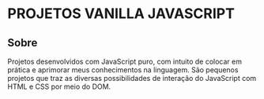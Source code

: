 # PROJETOS VANILLA JAVASCRIPT

## Sobre
Projetos desenvolvidos com JavaScript puro, com intuito de colocar em prática e aprimorar meus conhecimentos na linguagem. São pequenos projetos que traz as diversas possibilidades de interação do JavaScript com HTML e CSS por meio do DOM.

